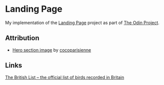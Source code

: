 # Landing Page

My implementation of the [Landing Page](https://www.theodinproject.com/paths/foundations/courses/foundations/lessons/landing-page) project as part of [The Odin Project](https://www.theodinproject.com/).

## Attribution

- [Hero section image](https://pixabay.com/?utm_source=link-attribution&amp;utm_medium=referral&amp;utm_campaign=image&amp;utm_content=2516641) by [cocoparisienne](https://pixabay.com/?utm_source=link-attribution&amp;utm_medium=referral&amp;utm_campaign=image&amp;utm_content=2516641)

## Links

[The British List – the official list of birds recorded in Britain](https://bou.org.uk/british-list/)
